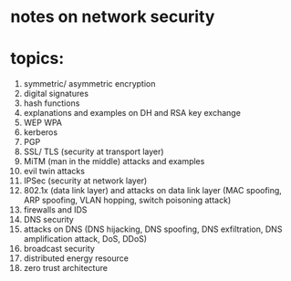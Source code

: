# notes on network security
# topics:
1. symmetric/ asymmetric encryption
2. digital signatures
3. hash functions
4. explanations and examples on DH and RSA key exchange
5. WEP WPA
6. kerberos
7. PGP
8. SSL/ TLS (security at transport layer)
9. MiTM (man in the middle) attacks and examples
10. evil twin attacks
11. IPSec (security at network layer)
12. 802.1x (data link layer) and attacks on data link layer (MAC spoofing, ARP spoofing, VLAN hopping, switch poisoning attack)
13. firewalls and IDS
14. DNS security
15. attacks on DNS (DNS hijacking, DNS spoofing, DNS exfiltration, DNS amplification attack, DoS, DDoS)
16. broadcast security
17. distributed energy resource
18. zero trust architecture


